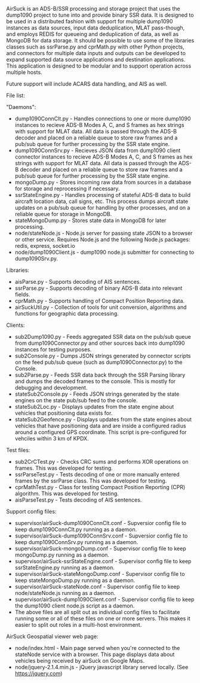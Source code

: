 AirSuck is an ADS-B/SSR processing and storage project that uses the dump1090 project to tune into and provide binary SSR data. It is designed to be used in a distributed fashion with support for multiple dump1090 instances as data sources, input data deduplication, MLAT pass-though, and employs REDIS for queueing and deduplication of data, as well as MongoDB for data storage. It should be possible to use some of the libraries classes such as ssrParse.py and cprMath.py with other Python projects, and connectors for multiple data inputs and outputs can be developed to expand supported data source applications and destination applications. This application is designed to be modular and to support operation across multiple hosts.

Future support will include ACARS data handling, and AIS as well.

File list:

"Daemons":
  - dump1090ConnClt.py - Handles connections to one or more dump1090 instances to recieve ADS-B Modes A, C, and S frames as hex strings with support for MLAT data. All data is passed through the ADS-B decoder and placed on a reliable queue to store raw frames and a pub/sub queue for further processing by the SSR state engine.
  - dump1090ConnSrv.py - Recieves JSON data from dump1090 client connector instances to recieve ADS-B Modes A, C, and S frames as hex strings with support for MLAT data. All data is passed through the ADS-B decoder and placed on a reliable queue to store raw frames and a pub/sub queue for further processing by the SSR state engine.
  - mongoDump.py - Stores incoming raw data from sources in a database for storage and reprocessing if necessary.
  - ssrStateEngine.py - Handles processing of stateful ADS-B data to build aircraft location data, call signs, etc. This process dumps aircraft state updates on a pub/sub queue for handling by other processes, and on a reliable queue for storage in MongoDB.
  - stateMongoDump.py - Stores state data in MongoDB for later processing.
  - node/stateNode.js - Node.js server for passing state JSON to a browser or other service. Requires Node.js and the following Node.js packages: redis, express, socket.io
  - node/dump1090Client.js - dump1090 node.js submitter for connecting to dump1090Srv.py.

Libraries:
  - aisParse.py - Supports decoding of AIS sentences.
  - ssrParse.py - Supports decoding of binary ADS-B data into relevant fields.
  - cprMath.py - Supports handling of Compact Position Reporting data.
  - airSuckUtil.py - Collection of tools for unit conversion, algorithms and functions for geographic data processing.

Clients:
  - sub2Dump1090.py - Feeds aggregated SSR data on the pub/sub queue from dump1090Connector.py and other sources back into dump1090 instances for testing purposes.
  - sub2Console.py - Dumps JSON strings generated by connector scripts on the feed pub/sub queue (such as dump1090Connector.py) to the Console.
  - sub2Parse.py - Feeds SSR data back through the SSR Parsing library and dumps the decoded frames to the console. This is mostly for debugging and development.
  - stateSub2Console.py - Feeds JSON strings generated by the state engines on the state pub/sub feed to the console.
  - stateSub2Loc.py - Displays updates from the state engine about vehicles that positioning data exists for.
  - stateSub2Geofence.py - Displays updates from the state engines about vehicles that have positioning data and are inside a configured radius around a configured GPS coordinate. This script is pre-configured for vehciles within 3 km of KPDX.

Test files:
  - sub2CrCTest.py - Checks CRC sums and performs XOR operations on frames. This was developed for testing.
  - ssrParseTest.py - Tests decoding of one or more manually entered frames by the ssrParse class. This was developed for testing.
  - cprMathTest.py - Class for testing Compact Position Reporting (CPR) algorithm. This was developed for testing.
  - aisParseTest.py - Tests decoding of AIS sentences.

Support config files:
  - supervisor/airSuck-dump1090ConnClt.conf - Supversior config file to keep dump1090ConnClt.py running as a daemon.
  - supervisor/airSuck-dump1090ConnSrv.conf - Supversior config file to keep dump1090ConnSrv.py running as a daemon.
  - supervisor/airSuck-mongoDump.conf - Supervisor config file to keep mongoDump.py running as a daemon.
  - supervisor/airSuck-ssrStateEngine.conf - Supervisor config file to keep ssrStateEngine.py running as a daemon.
  - supervisor/airSuck-stateMongoDump.conf - Supervisor config file to keep stateMongoDump.py running as a daemon.
  - supervisor/airSuck-stateNode.conf - Supervisor config file to keep node/stateNode.js running as a daemon.
  - supervisor/airSuck-dump1090Client.conf - Supervisor config file to keep the dump1090 client node.js script as a daemon.
  - The above files are all split out as individual config files to facilitate running some or all of these files on one or more servers. This makes it easier to split out roles in a multi-host environment.

AirSuck Geospatial viewer web page:
  - node/index.html - Main page served when you're connected to the stateNode service with a browser. This page displays data about vehicles being received by airSuck on Google Maps.
  - node/jquery-2.1.4.min.js - jQuery javascript library served locally. (See https://jquery.com)